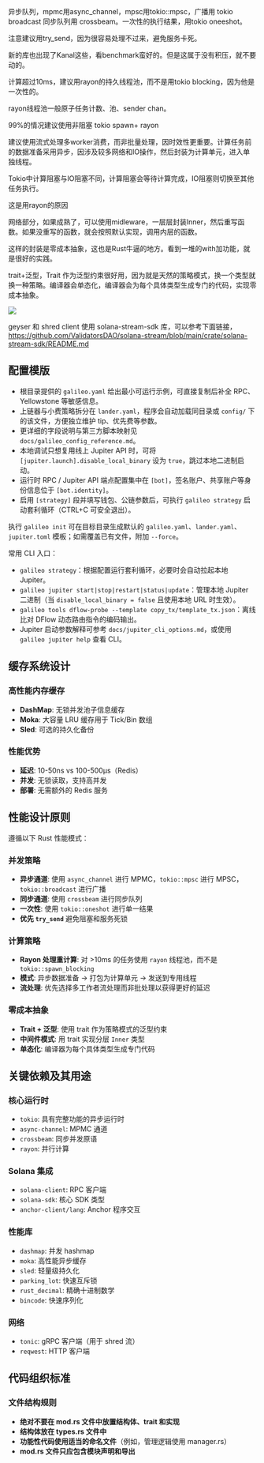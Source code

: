 异步队列，mpmc用async_channel，mpsc用tokio::mpsc，广播用 tokio broadcast
同步队列用 crossbeam。一次性的执行结果，用tokio oneeshot。

注意建议用try_send，因为很容易处理不过来，避免服务卡死。

新的库也出现了Kanal这些，看benchmark蛮好的。但是这属于没有积压，就不要动的。


计算超过10ms，建议用rayon的持久线程池，而不是用tokio blocking，因为他是一次性的。

rayon线程池一般原子任务计数、池、sender chan。

99%的情况建议使用非阻塞 tokio spawn+ rayon


建议使用流式处理多worker消费，而非批量处理，因时效性更重要。计算任务前的数据准备采用异步，因涉及较多网络和IO操作，然后封装为计算单元，进入单独线程。

Tokio中计算阻塞与IO阻塞不同，计算阻塞会等待计算完成，IO阻塞则切换至其他任务执行。

这是用rayon的原因


网络部分，如果成熟了，可以使用midleware，一层层封装Inner，然后重写函数。如果没重写的函数，就会按照默认实现，调用内层的函数。

这样的封装是零成本抽象，这也是Rust牛逼的地方。看到一堆的with加功能，就是很好的实践。


trait+泛型，Trait 作为泛型约束很好用，因为就是天然的策略模式，换一个类型就换一种策略。编译器会单态化，编译器会为每个具体类型生成专门的代码，实现零成本抽象。


![](imgs/trait.jpg)


geyser 和 shred client 使用  solana-stream-sdk 库，可以参考下面链接，
https://github.com/ValidatorsDAO/solana-stream/blob/main/crate/solana-stream-sdk/README.md



## 配置模版
- 根目录提供的 `galileo.yaml` 给出最小可运行示例，可直接复制后补全 RPC、Yellowstone 等敏感信息。
- 上链器与小费策略拆分在 `lander.yaml`，程序会自动加载同目录或 `config/` 下的该文件，方便独立维护 tip、优先费等参数。
- 更详细的字段说明与第三方脚本映射见 `docs/galileo_config_reference.md`。
- 本地调试只想复用线上 Jupiter API 时，可将 `[jupiter.launch].disable_local_binary` 设为 `true`，跳过本地二进制启动。
- 运行时 RPC / Jupiter API 端点配置集中在 `[bot]`，签名账户、共享账户等身份信息位于 `[bot.identity]`。
- 启用 `[strategy]` 段并填写钱包、公链参数后，可执行 `galileo strategy` 启动套利循环（CTRL+C 可安全退出）。

执行 `galileo init` 可在目标目录生成默认的 `galileo.yaml`、`lander.yaml`、`jupiter.toml` 模板；如需覆盖已有文件，附加 `--force`。

常用 CLI 入口：
- `galileo strategy`：根据配置运行套利循环，必要时会自动拉起本地 Jupiter。
- `galileo jupiter start|stop|restart|status|update`：管理本地 Jupiter 二进制（当 `disable_local_binary = false` 且使用本地 URL 时生效）。
- `galileo tools dflow-probe --template copy_tx/template_tx.json`：离线比对 DFlow 动态路由指令的编码输出。
- Jupiter 启动参数解释可参考 `docs/jupiter_cli_options.md`，或使用 `galileo jupiter help` 查看 CLI。


## 缓存系统设计

### 高性能内存缓存

- **DashMap**: 无锁并发池子信息缓存
- **Moka**: 大容量 LRU 缓存用于 Tick/Bin 数组
- **Sled**: 可选的持久化备份

### 性能优势
- **延迟**: 10-50ns vs 100-500μs（Redis）
- **并发**: 无锁读取，支持高并发
- **部署**: 无需额外的 Redis 服务


## 性能设计原则

遵循以下 Rust 性能模式：

### 并发策略
- **异步通道**: 使用 `async_channel` 进行 MPMC，`tokio::mpsc` 进行 MPSC，`tokio::broadcast` 进行广播
- **同步通道**: 使用 `crossbeam` 进行同步队列
- **一次性**: 使用 `tokio::oneshot` 进行单一结果
- **优先 `try_send`** 避免阻塞和服务死锁

### 计算策略
- **Rayon 处理重计算**: 对 >10ms 的任务使用 `rayon` 线程池，而不是 `tokio::spawn_blocking`
- **模式**: 异步数据准备 → 打包为计算单元 → 发送到专用线程
- **流处理**: 优先选择多工作者流处理而非批处理以获得更好的延迟

### 零成本抽象
- **Trait + 泛型**: 使用 trait 作为策略模式的泛型约束
- **中间件模式**: 用 trait 实现分层 `Inner` 类型
- **单态化**: 编译器为每个具体类型生成专门代码

## 关键依赖及其用途

### 核心运行时
- `tokio`: 具有完整功能的异步运行时
- `async-channel`: MPMC 通道
- `crossbeam`: 同步并发原语
- `rayon`: 并行计算

### Solana 集成
- `solana-client`: RPC 客户端
- `solana-sdk`: 核心 SDK 类型
- `anchor-client/lang`: Anchor 程序交互

### 性能库
- `dashmap`: 并发 hashmap
- `moka`: 高性能异步缓存
- `sled`: 轻量级持久化
- `parking_lot`: 快速互斥锁
- `rust_decimal`: 精确十进制数学
- `bincode`: 快速序列化

### 网络
- `tonic`: gRPC 客户端（用于 shred 流）
- `reqwest`: HTTP 客户端

## 代码组织标准

### 文件结构规则
- **绝对不要在 mod.rs 文件中放置结构体、trait 和实现**
- **结构体放在 types.rs 文件中**
- **功能性代码使用适当的命名文件**（例如，管理逻辑使用 manager.rs）
- **mod.rs 文件只应包含模块声明和导出**
